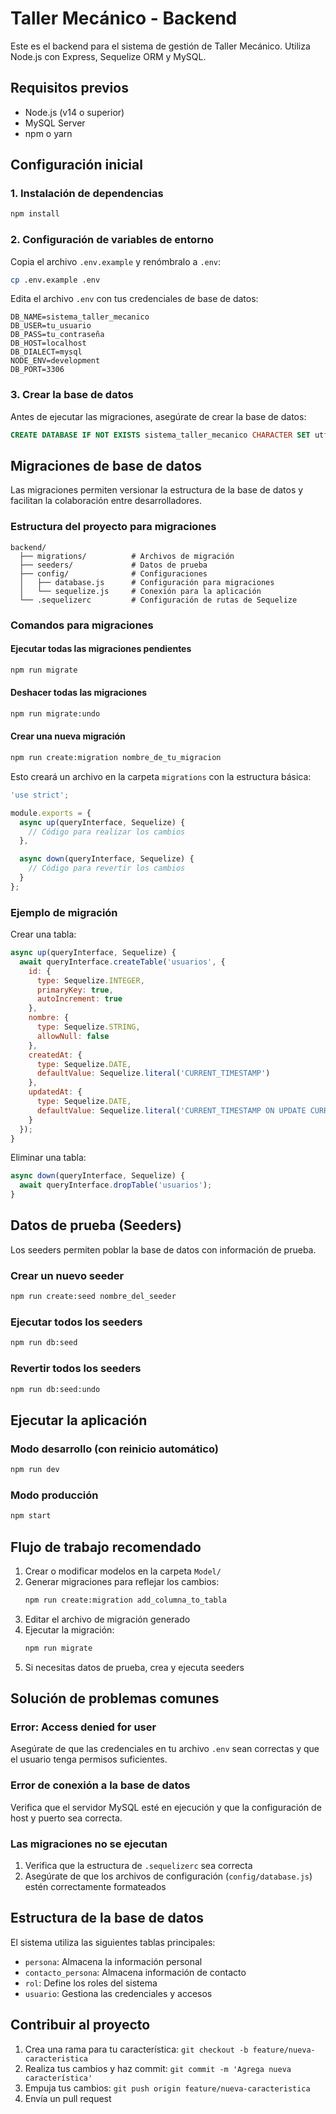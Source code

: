 # Taller Mecánico - Backend

Este es el backend para el sistema de gestión de Taller Mecánico. Utiliza Node.js con Express, Sequelize ORM y MySQL.

## Requisitos previos

- Node.js (v14 o superior)
- MySQL Server
- npm o yarn

## Configuración inicial

### 1. Instalación de dependencias

```bash
npm install
```

### 2. Configuración de variables de entorno

Copia el archivo `.env.example` y renómbralo a `.env`:

```bash
cp .env.example .env
```

Edita el archivo `.env` con tus credenciales de base de datos:

```
DB_NAME=sistema_taller_mecanico
DB_USER=tu_usuario
DB_PASS=tu_contraseña
DB_HOST=localhost
DB_DIALECT=mysql
NODE_ENV=development
DB_PORT=3306
```

### 3. Crear la base de datos

Antes de ejecutar las migraciones, asegúrate de crear la base de datos:

```sql
CREATE DATABASE IF NOT EXISTS sistema_taller_mecanico CHARACTER SET utf8mb4 COLLATE utf8mb4_unicode_ci;
```

## Migraciones de base de datos

Las migraciones permiten versionar la estructura de la base de datos y facilitan la colaboración entre desarrolladores.

### Estructura del proyecto para migraciones

```
backend/
  ├── migrations/          # Archivos de migración
  ├── seeders/             # Datos de prueba
  ├── config/              # Configuraciones
  │   ├── database.js      # Configuración para migraciones
  │   └── sequelize.js     # Conexión para la aplicación
  └── .sequelizerc         # Configuración de rutas de Sequelize
```

### Comandos para migraciones

#### Ejecutar todas las migraciones pendientes

```bash
npm run migrate
```

#### Deshacer todas las migraciones

```bash
npm run migrate:undo
```

#### Crear una nueva migración

```bash
npm run create:migration nombre_de_tu_migracion
```

Esto creará un archivo en la carpeta `migrations` con la estructura básica:

```javascript
'use strict';

module.exports = {
  async up(queryInterface, Sequelize) {
    // Código para realizar los cambios
  },

  async down(queryInterface, Sequelize) {
    // Código para revertir los cambios
  }
};
```

### Ejemplo de migración

Crear una tabla:

```javascript
async up(queryInterface, Sequelize) {
  await queryInterface.createTable('usuarios', {
    id: {
      type: Sequelize.INTEGER,
      primaryKey: true,
      autoIncrement: true
    },
    nombre: {
      type: Sequelize.STRING,
      allowNull: false
    },
    createdAt: {
      type: Sequelize.DATE,
      defaultValue: Sequelize.literal('CURRENT_TIMESTAMP')
    },
    updatedAt: {
      type: Sequelize.DATE,
      defaultValue: Sequelize.literal('CURRENT_TIMESTAMP ON UPDATE CURRENT_TIMESTAMP')
    }
  });
}
```

Eliminar una tabla:

```javascript
async down(queryInterface, Sequelize) {
  await queryInterface.dropTable('usuarios');
}
```

## Datos de prueba (Seeders)

Los seeders permiten poblar la base de datos con información de prueba.

### Crear un nuevo seeder

```bash
npm run create:seed nombre_del_seeder
```

### Ejecutar todos los seeders

```bash
npm run db:seed
```

### Revertir todos los seeders

```bash
npm run db:seed:undo
```

## Ejecutar la aplicación

### Modo desarrollo (con reinicio automático)

```bash
npm run dev
```

### Modo producción

```bash
npm start
```

## Flujo de trabajo recomendado

1. Crear o modificar modelos en la carpeta `Model/`
2. Generar migraciones para reflejar los cambios:
   ```bash
   npm run create:migration add_columna_to_tabla
   ```
3. Editar el archivo de migración generado
4. Ejecutar la migración:
   ```bash
   npm run migrate
   ```
5. Si necesitas datos de prueba, crea y ejecuta seeders

## Solución de problemas comunes

### Error: Access denied for user

Asegúrate de que las credenciales en tu archivo `.env` sean correctas y que el usuario tenga permisos suficientes.

### Error de conexión a la base de datos

Verifica que el servidor MySQL esté en ejecución y que la configuración de host y puerto sea correcta.

### Las migraciones no se ejecutan

1. Verifica que la estructura de `.sequelizerc` sea correcta
2. Asegúrate de que los archivos de configuración (`config/database.js`) estén correctamente formateados

## Estructura de la base de datos

El sistema utiliza las siguientes tablas principales:

- `persona`: Almacena la información personal
- `contacto_persona`: Almacena información de contacto
- `rol`: Define los roles del sistema
- `usuario`: Gestiona las credenciales y accesos

## Contribuir al proyecto

1. Crea una rama para tu característica: `git checkout -b feature/nueva-caracteristica`
2. Realiza tus cambios y haz commit: `git commit -m 'Agrega nueva característica'`
3. Empuja tus cambios: `git push origin feature/nueva-caracteristica`
4. Envía un pull request
